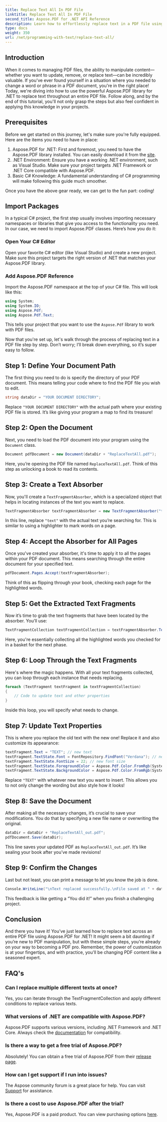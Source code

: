 ```yaml
---
title: Replace Text All In PDF File
linktitle: Replace Text All In PDF File
second_title: Aspose.PDF for .NET API Reference
description: Learn how to effortlessly replace text in a PDF file using Aspose.PDF for .NET. Complete guide with code snippets included.
type: docs
weight: 350
url: /net/programming-with-text/replace-text-all/
---
```

## Introduction

When it comes to managing PDF files, the ability to manipulate content—whether you want to update, remove, or replace text—can be incredibly valuable. If you've ever found yourself in a situation where you needed to change a word or phrase in a PDF document, you're in the right place! Today, we're diving into how to use the powerful Aspose.PDF library for .NET to replace text throughout an entire PDF file. Follow along, and by the end of this tutorial, you'll not only grasp the steps but also feel confident in applying this knowledge in your projects.

## Prerequisites

Before we get started on this journey, let's make sure you're fully equipped. Here are the items you need to have in place:

1. Aspose.PDF for .NET: First and foremost, you need to have the Aspose.PDF library installed. You can easily download it from the [site](https://releases.aspose.com/pdf/net/).
2. .NET Environment: Ensure you have a working .NET environment, such as Visual Studio. Make sure your project targets .NET Framework or .NET Core compatible with Aspose.PDF.
3. Basic C# Knowledge: A fundamental understanding of C# programming will make following this guide much smoother.

Once you have the above gear ready, we can get to the fun part: coding!

## Import Packages

In a typical C# project, the first step usually involves importing necessary namespaces or libraries that give you access to the functionality you need. In our case, we need to import Aspose.PDF classes. Here’s how you do it:

### Open Your C# Editor

Open your favorite C# editor (like Visual Studio) and create a new project. Make sure this project targets the right version of .NET that matches your Aspose.PDF library.

### Add Aspose.PDF Reference

Import the Aspose.PDF namespace at the top of your C# file. This will look like this:

```csharp
using System;
using System.IO;
using Aspose.Pdf;
using Aspose.Pdf.Text;
```

This tells your project that you want to use the `Aspose.Pdf` library to work with PDF files.

Now that you're set up, let's walk through the process of replacing text in a PDF file step by step. Don’t worry; I’ll break down everything, so it’s super easy to follow.

## Step 1: Define Your Document Path

The first thing you need to do is specify the directory of your PDF document. This means telling your code where to find the PDF file you wish to edit. 

```csharp
string dataDir = "YOUR DOCUMENT DIRECTORY";
```

Replace `"YOUR DOCUMENT DIRECTORY"` with the actual path where your existing PDF file is stored. It’s like giving your program a map to find its treasure!

## Step 2: Open the Document

Next, you need to load the PDF document into your program using the `Document` class.

```csharp
Document pdfDocument = new Document(dataDir + "ReplaceTextAll.pdf");
```

Here, you’re opening the PDF file named `ReplaceTextAll.pdf`. Think of this step as unlocking a book to read its contents.

## Step 3: Create a Text Absorber

Now, you'll create a `TextFragmentAbsorber`, which is a specialized object that helps in locating instances of the text you want to replace. 

```csharp
TextFragmentAbsorber textFragmentAbsorber = new TextFragmentAbsorber("text");
```

In this line, replace `"text"` with the actual text you’re searching for. This is similar to using a highlighter to mark words on a page.

## Step 4: Accept the Absorber for All Pages

Once you've created your absorber, it's time to apply it to all the pages within your PDF document. This means searching through the entire document for your specified text.

```csharp
pdfDocument.Pages.Accept(textFragmentAbsorber);
```

Think of this as flipping through your book, checking each page for the highlighted words.

## Step 5: Get the Extracted Text Fragments

Now it’s time to grab the text fragments that have been located by the absorber. You’ll use:

```csharp
TextFragmentCollection textFragmentCollection = textFragmentAbsorber.TextFragments;
```

Here, you're essentially collecting all the highlighted words you checked for in a basket for the next phase.

## Step 6: Loop Through the Text Fragments

Here's where the magic happens. With all your text fragments collected, you can loop through each instance that needs replacing. 

```csharp
foreach (TextFragment textFragment in textFragmentCollection)
{
    // Code to update text and other properties
}
```

Inside this loop, you will specify what needs to change.

## Step 7: Update Text Properties

This is where you replace the old text with the new one! Replace it and also customize its appearance:

```csharp
textFragment.Text = "TEXT"; // new text
textFragment.TextState.Font = FontRepository.FindFont("Verdana"); // new font
textFragment.TextState.FontSize = 22; // new font size
textFragment.TextState.ForegroundColor = Aspose.Pdf.Color.FromRgb(System.Drawing.Color.Blue); // text color
textFragment.TextState.BackgroundColor = Aspose.Pdf.Color.FromRgb(System.Drawing.Color.Green); // background color
```

Replace `"TEXT"` with whatever new text you want to insert. This allows you to not only change the wording but also style how it looks!

## Step 8: Save the Document

After making all the necessary changes, it’s crucial to save your modifications. You do that by specifying a new file name or overwriting the original. 

```csharp
dataDir = dataDir + "ReplaceTextAll_out.pdf";
pdfDocument.Save(dataDir);
```

This line saves your updated PDF as `ReplaceTextAll_out.pdf`. It’s like sealing your book after you’ve made revisions!

## Step 9: Confirm the Changes

Last but not least, you can print a message to let you know the job is done. 

```csharp
Console.WriteLine("\nText replaced successfully.\nFile saved at " + dataDir);
```

This feedback is like getting a “You did it!” when you finish a challenging project.

## Conclusion

And there you have it! You’ve just learned how to replace text across an entire PDF file using Aspose.PDF for .NET! It might seem a bit daunting if you’re new to PDF manipulation, but with these simple steps, you’re already on your way to becoming a PDF pro. Remember, the power of customization is at your fingertips, and with practice, you'll be changing PDF content like a seasoned expert.

## FAQ's

### Can I replace multiple different texts at once?
Yes, you can iterate through the TextFragmentCollection and apply different conditions to replace various texts.

### What versions of .NET are compatible with Aspose.PDF?
Aspose.PDF supports various versions, including .NET Framework and .NET Core. Always check the [documentation](https://reference.aspose.com/pdf/net/) for compatibility.

### Is there a way to get a free trial of Aspose.PDF?
Absolutely! You can obtain a free trial of Aspose.PDF from their [release page](https://releases.aspose.com/).

### How can I get support if I run into issues?
The Aspose community forum is a great place for help. You can visit [Support](https://forum.aspose.com/c/pdf/10) for assistance.

### Is there a cost to use Aspose.PDF after the trial?
Yes, Aspose.PDF is a paid product. You can view purchasing options [here](https://purchase.aspose.com/buy).
